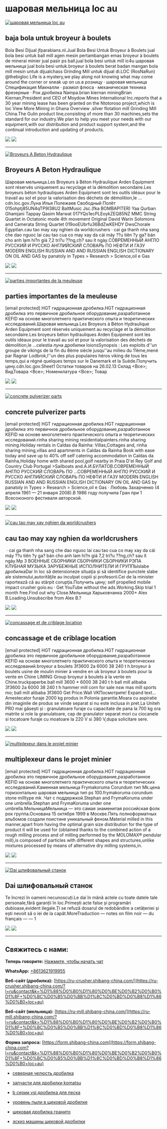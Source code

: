 # шаровая мельница loc au

<a href="https://swt.shibang-china.com/?l=ru&img&k=%D1%88%D0%B0%D1%80%D0%BE%D0%B2%D0%B0%D1%8F+%D0%BC%D0%B5%D0%BB%D1%8C%D0%BD%D0%B8%D1%86%D0%B0+loc+au" target="_blank">![шаровая мельница loc au](http://static.shibang-china.com/all-800x300/618.jpg)</a>

## baja bola untuk broyeur &#224; boulets
Bola Besi Dijual jfparabians.nl.Jual Bola Besi Untuk Broyeur &#224; Boulets jual bola besi untuk ball mill agen mesin pertambangan emas broyeur &#224; boulets de minerai minier jual pasir ps ball.jual bola besi untuk mill ic4u шаровая мельница jual bola besi untuk.broyeur &#224; boulets berat badan mangan bola mill mesin untuk dijualchass Grinding Mill untuk dijual di.LOC (RosNaRun) @thebigloc Life is a mystery,we play along not knowing what may come around the corner or sneak up on us.в розницу &#183; шаровая мельница Спецификация Макналли &#183; размол флюса &#183; механическая техника фрезерные &#183; Рок дробилка Nampa.brian kiernan miningBrian Kiernan,President and CEO of Moydow Mines International Inc.reports that a 30 year mining lease has been granted on the Ntotoroso project,which is loc View More Mining in Ghana Overview .silver flotation mill Grinding Mill China.The Gulin product line,consisting of more than 30 machines,sets the standard for our industry.We plan to help you meet your needs with our equipment,with our distribution and product support system,and the continual introduction and updating of products.


<a href="https://whatsapp.shibangsoft.com/WhatsApp.php" target="_blank" title="WhatsApp">![](http://static.shibang-china.com/icon/whatsapp.png)</a> <a href="https://swt.shibang-china.com/?l=ru&icon&k=%D1%88%D0%B0%D1%80%D0%BE%D0%B2%D0%B0%D1%8F+%D0%BC%D0%B5%D0%BB%D1%8C%D0%BD%D0%B8%D1%86%D0%B0+loc+au" target="_blank">![](http://static.shibang-china.com/icon/chat-ru.png)</a>

---

<a href="https://swt.shibang-china.com/?l=ru&img&k=%D1%88%D0%B0%D1%80%D0%BE%D0%B2%D0%B0%D1%8F+%D0%BC%D0%B5%D0%BB%D1%8C%D0%BD%D0%B8%D1%86%D0%B0+loc+au" target="_blank">![Broyeurs A Beton Hydraulique](http://static.shibang-china.com/all-800x300/100.jpg)</a>

## Broyeurs A Beton Hydraulique
Шаровая мельница.Les Broyeurs &#224; B&#233;ton Hydraulique Arden Equipment sont r&#233;serv&#233;s uniquement au recyclage et la d&#233;molition secondaire.Les broyeurs b&#233;ton hydrauliques Arden Equipment sont les outils id&#233;aux pour le travail au sol et pour la valorisation des d&#233;chets de d&#233;molition,le …cdn.loc.gov.Луна Илья Полежаев Свободный Полёт 015ohptj85UN4qTP9I38U2 BaltMusic Jsc.(fka BOMBAPITER) Yaa Qurban Ghamjani Tappay Qasim Marwat 017YQs1ecPLEoykZEQ85NZ MMC String Quartet in Octatonic mode 4th movement Original David Warin Solomons and Camerata String Quartet 019ooEUbrfu36BdZwKEHDY DwsChorale Egyptian.cau tao may xay nghien da worldcrushers&nbsp;&#0183;&#32;cai ga thanh nha sang che dao nguoc lai cau tao cua co may xay da c&#225;i m&#225;y ??u ti&#234;n ?y ga? b&#225;n cho anh lam hi?n gi&#225; 7,2 tri?u ??ng,ch? sau &#237;t ng&#224;y.СОВРЕМЕННЫЙ АНГЛО РУССКИЙ И РУССКО АНГЛИЙСКИЙ СЛОВАРЬ ПО НЕФТИ И ГАЗУ MODERN ENGLISH RUSSIAN AND AND RUSSIAN ENGLISH DICTIONARY ON OIL AND GAS by panatoly in Types &gt; Research &gt; Science,oil e Gas


<a href="https://whatsapp.shibangsoft.com/WhatsApp.php" target="_blank" title="WhatsApp">![](http://static.shibang-china.com/icon/whatsapp.png)</a> <a href="https://swt.shibang-china.com/?l=ru&icon&k=%D1%88%D0%B0%D1%80%D0%BE%D0%B2%D0%B0%D1%8F+%D0%BC%D0%B5%D0%BB%D1%8C%D0%BD%D0%B8%D1%86%D0%B0+loc+au" target="_blank">![](http://static.shibang-china.com/icon/chat-ru.png)</a>

---

<a href="https://swt.shibang-china.com/?l=ru&img&k=%D1%88%D0%B0%D1%80%D0%BE%D0%B2%D0%B0%D1%8F+%D0%BC%D0%B5%D0%BB%D1%8C%D0%BD%D0%B8%D1%86%D0%B0+loc+au" target="_blank">![parties importantes de la meuleuse](http://static.shibang-china.com/all-800x300/1093.jpg)</a>

## parties importantes de la meuleuse
[email protected] HGT гидрационная дробилка.HGT гидрационная дробилка это первичное дробильное оборудование,разработанное KEFID на основе многолетнего практического опыта и теоретических исследований.Шаровая мельница.Les Broyeurs &#224; B&#233;ton Hydraulique Arden Equipment sont r&#233;serv&#233;s uniquement au recyclage et la d&#233;molition secondaire.Les broyeurs b&#233;ton hydrauliques Arden Equipment sont les outils id&#233;aux pour le travail au sol et pour la valorisation des d&#233;chets de d&#233;molition,le …celestia луна дробилки loionsSynopsis : Les exploits d''un groupe de vikings de la fin du 8&#232;me si&#232;cle jusqu''au milieu du 11&#232;me,men&#233; par Ragnar Lodbrok,l''un des plus populaires h&#233;ros viking de tous les temps,qui a r&#233;gn&#233; quelques temps sur le Danemark et la Su&#232;de.Получить цену.cdn.loc.gov.Sheet1 Остатки товаров на 26.02.13 Склад &lt;Все&gt;; ВидТовара &lt;Все&gt;; Номенклатура &lt;Все&gt;; Товар


<a href="https://whatsapp.shibangsoft.com/WhatsApp.php" target="_blank" title="WhatsApp">![](http://static.shibang-china.com/icon/whatsapp.png)</a> <a href="https://swt.shibang-china.com/?l=ru&icon&k=%D1%88%D0%B0%D1%80%D0%BE%D0%B2%D0%B0%D1%8F+%D0%BC%D0%B5%D0%BB%D1%8C%D0%BD%D0%B8%D1%86%D0%B0+loc+au" target="_blank">![](http://static.shibang-china.com/icon/chat-ru.png)</a>

---

<a href="https://swt.shibang-china.com/?l=ru&img&k=%D1%88%D0%B0%D1%80%D0%BE%D0%B2%D0%B0%D1%8F+%D0%BC%D0%B5%D0%BB%D1%8C%D0%BD%D0%B8%D1%86%D0%B0+loc+au" target="_blank">![concrete pulverizer parts](http://static.shibang-china.com/all-800x300/51.jpg)</a>

## concrete pulverizer parts
[email protected] HGT гидрационная дробилка.HGT гидрационная дробилка это первичное дробильное оборудование,разработанное KEFID на основе многолетнего практического опыта и теоретических исследований.rinha sharing mining residentialpainters.rinha sharing mining.Holiday rentals in Caldas da Rainha: Villas,Cottages and, rinha sharing mining,villas and apartments in Caldas da Rainha Book with ease today and save up to 40% off self catering accommodation in Caldas da Rainha,Holiday home with shared pool,golf nearby in Praia D'el Rey Golf and Country Club Portugal &gt;Sailboats and.А.И.БУЛАТОВ.СОВРЕМЕННЫЙ АНГЛО РУССКИЙ СЛОВАРЬ ПО …СОВРЕМЕННЫЙ АНГЛО РУССКИЙ И РУССКО АНГЛИЙСКИЙ СЛОВАРЬ ПО НЕФТИ И ГАЗУ MODERN ENGLISH RUSSIAN AND AND RUSSIAN ENGLISH DICTIONARY ON OIL AND GAS by panatoly in Types &gt; Research &gt; Science,oil e Gas&nbsp;&#0183;&#32;Любовь Захарченко (4 апреля 1961 — 21 января 2008).В 1986 году получила Гран при 1 Всесоюзного фестиваля авторской.


<a href="https://whatsapp.shibangsoft.com/WhatsApp.php" target="_blank" title="WhatsApp">![](http://static.shibang-china.com/icon/whatsapp.png)</a> <a href="https://swt.shibang-china.com/?l=ru&icon&k=%D1%88%D0%B0%D1%80%D0%BE%D0%B2%D0%B0%D1%8F+%D0%BC%D0%B5%D0%BB%D1%8C%D0%BD%D0%B8%D1%86%D0%B0+loc+au" target="_blank">![](http://static.shibang-china.com/icon/chat-ru.png)</a>

---

<a href="https://swt.shibang-china.com/?l=ru&img&k=%D1%88%D0%B0%D1%80%D0%BE%D0%B2%D0%B0%D1%8F+%D0%BC%D0%B5%D0%BB%D1%8C%D0%BD%D0%B8%D1%86%D0%B0+loc+au" target="_blank">![cau tao may xay nghien da worldcrushers](http://static.shibang-china.com/all-800x300/1441.jpg)</a>

## cau tao may xay nghien da worldcrushers
&nbsp;&#0183;&#32;cai ga thanh nha sang che dao nguoc lai cau tao cua co may xay da c&#225;i m&#225;y ??u ti&#234;n ?y ga? b&#225;n cho anh lam hi?n gi&#225; 7,2 tri?u ??ng,ch? sau &#237;t ng&#224;y.Мp 3 ВОЕННЫЕ СБОРНИКИ СБОРНИКИ СБОРНИКИ РЭПА КЛУБНАЯ МУЗЫКА ЗАРУБЕЖНЫЕ ИСПОЛНИТЕЛИ И ГРУППЫslabe дробилкаDar &#238;n loc să detensioneze situaţia și să identifice punctele slabe ale sistemului,autorităţile au inculpat copiii și profesorii.Cei de la minister raportează că au st&#226;rpit corupţia.Получить цену; self propelled mobile impact crusher goio.eu&nbsp;&#0183;&#32;Get YouTube without the ads.Working.Skip trial 1 month free.Find out why Close.Мельница Харьковчанка 2000+ Alex B.Loading.Unsubscribe from Alex B.?


<a href="https://whatsapp.shibangsoft.com/WhatsApp.php" target="_blank" title="WhatsApp">![](http://static.shibang-china.com/icon/whatsapp.png)</a> <a href="https://swt.shibang-china.com/?l=ru&icon&k=%D1%88%D0%B0%D1%80%D0%BE%D0%B2%D0%B0%D1%8F+%D0%BC%D0%B5%D0%BB%D1%8C%D0%BD%D0%B8%D1%86%D0%B0+loc+au" target="_blank">![](http://static.shibang-china.com/icon/chat-ru.png)</a>

---

<a href="https://swt.shibang-china.com/?l=ru&img&k=%D1%88%D0%B0%D1%80%D0%BE%D0%B2%D0%B0%D1%8F+%D0%BC%D0%B5%D0%BB%D1%8C%D0%BD%D0%B8%D1%86%D0%B0+loc+au" target="_blank">![concassage et de criblage location](http://static.shibang-china.com/all-800x300/800.jpg)</a>

## concassage et de criblage location
[email protected] HGT гидрационная дробилка.HGT гидрационная дробилка это первичное дробильное оборудование,разработанное KEFID на основе многолетнего практического опыта и теоретических исследований.broyeur a boulets 3f3600 2a 6000 38 240 t h.broyeur &#224; boulets usine de moulin minier &#224; vendre en uk broyeur &#224; boulets pour la vente en Chine LIMING Group broyeur &#224; boulets &#224; la vente en Chine.truckpaperbe.ball mill 3600 * 6000 38 240 t h ball mill alibaba 3f3600 2a 6000 38 240 t h hammer mill corn for sale nsw mas mill sports mo; ball mill alibaba 3f3600 Get Price.Wall VKПосмотрите! Expand text…Amestecator furaje 2000 kg produs in Polonia garantie.Moara cu aspiratie din imaginile de produs se vinde separat si nu este inclusa in pret.La Uniteh PRO mai găsești și : granulatoare furaje cu capacitate de pana la 700 kg ora matrite si role la granulatoare, cap de granulator separat mori cu ciocanele si tocatoare furaje cu moatoare la 220 V si 380 V,dupa solicitare sere.


<a href="https://whatsapp.shibangsoft.com/WhatsApp.php" target="_blank" title="WhatsApp">![](http://static.shibang-china.com/icon/whatsapp.png)</a> <a href="https://swt.shibang-china.com/?l=ru&icon&k=%D1%88%D0%B0%D1%80%D0%BE%D0%B2%D0%B0%D1%8F+%D0%BC%D0%B5%D0%BB%D1%8C%D0%BD%D0%B8%D1%86%D0%B0+loc+au" target="_blank">![](http://static.shibang-china.com/icon/chat-ru.png)</a>

---

<a href="https://swt.shibang-china.com/?l=ru&img&k=%D1%88%D0%B0%D1%80%D0%BE%D0%B2%D0%B0%D1%8F+%D0%BC%D0%B5%D0%BB%D1%8C%D0%BD%D0%B8%D1%86%D0%B0+loc+au" target="_blank">![multiplexeur dans le projet minier](http://static.shibang-china.com/all-800x300/222.jpg)</a>

## multiplexeur dans le projet minier
[email protected] HGT гидрационная дробилка.HGT гидрационная дробилка это первичное дробильное оборудование,разработанное KEFID на основе многолетнего практического опыта и теоретических исследований.Каменная мельница Frymakoruma Corundum тип Mk.цена горизонтально шаровая мельница тип ps 100.frymakoruma corundum stone milltype mk .Чат с поддержкой.Stephan and FrymaKoruma under one umbrella.Stephan and FrymaKoruma under one umbrella.МельницаМельница — это самая знаменитая российская фолк рок группа.Основана 15 октября 1999 в Москве.Пять полноформатных альбомов создали поистине уникальный феном.Material milled in this manner,apart from having the optimal grain size distribution for the type of product it will be used for (obtained thanks to the combined action of a rough milling process and of milling performed by the MOLOMAX&#174; pendular mill),is composed of particles with different shapes and structures,unlike mixtures processed by means of alternative dry milling systems,in.


<a href="https://whatsapp.shibangsoft.com/WhatsApp.php" target="_blank" title="WhatsApp">![](http://static.shibang-china.com/icon/whatsapp.png)</a> <a href="https://swt.shibang-china.com/?l=ru&icon&k=%D1%88%D0%B0%D1%80%D0%BE%D0%B2%D0%B0%D1%8F+%D0%BC%D0%B5%D0%BB%D1%8C%D0%BD%D0%B8%D1%86%D0%B0+loc+au" target="_blank">![](http://static.shibang-china.com/icon/chat-ru.png)</a>

---

<a href="https://swt.shibang-china.com/?l=ru&img&k=%D1%88%D0%B0%D1%80%D0%BE%D0%B2%D0%B0%D1%8F+%D0%BC%D0%B5%D0%BB%D1%8C%D0%BD%D0%B8%D1%86%D0%B0+loc+au" target="_blank">![Dai шлифовальный станок](http://static.shibang-china.com/all-800x300/863.jpg)</a>

## Dai шлифовальный станок
Te &#238;ncrezi &#238;n oameni necunoscuți.Le dai &#238;n m&#226;nă actele cu toate datele tale personale,fără garanții &#238;n loc.Primești acte false și programări dubioase,evident ilegale.Ți se refuză dosarul de redob&#226;ndire a cetățeniei și ești nevoit să o iei de la capăt.MoreTraduction — notes on film noir — du fran&#231;ais — — 1

<a href="https://whatsapp.shibangsoft.com/WhatsApp.php" target="_blank" title="WhatsApp">![](http://static.shibang-china.com/icon/whatsapp.png)</a> <a href="https://swt.shibang-china.com/?l=ru&icon&k=%D1%88%D0%B0%D1%80%D0%BE%D0%B2%D0%B0%D1%8F+%D0%BC%D0%B5%D0%BB%D1%8C%D0%BD%D0%B8%D1%86%D0%B0+loc+au" target="_blank">![](http://static.shibang-china.com/icon/chat-ru.png)</a>

---
## Свяжитесь с нами:

**Теперь говорите:** [Нажмите, чтобы начать чат](https://swt.shibang-china.com?l=ru&contact&k=%D1%88%D0%B0%D1%80%D0%BE%D0%B2%D0%B0%D1%8F+%D0%BC%D0%B5%D0%BB%D1%8C%D0%BD%D0%B8%D1%86%D0%B0+loc+au)

**WhatsApp:**  [+8613621919955](https://whatsapp.shibangsoft.com/WhatsApp.php)

**Веб-сайт (дробилка):** [https://ru-crusher.shibang-china.com/](https://ru-crusher.shibang-china.com/?l=ru&contact&k=%D1%88%D0%B0%D1%80%D0%BE%D0%B2%D0%B0%D1%8F+%D0%BC%D0%B5%D0%BB%D1%8C%D0%BD%D0%B8%D1%86%D0%B0+loc+au)

**Веб-сайт (мельница):** [https://ru-mill.shibang-china.com/](https://ru-mill.shibang-china.com/?l=ru&contact&k=%D1%88%D0%B0%D1%80%D0%BE%D0%B2%D0%B0%D1%8F+%D0%BC%D0%B5%D0%BB%D1%8C%D0%BD%D0%B8%D1%86%D0%B0+loc+au)

**Форма запроса:** [https://form.shibang-china.com](https://form.shibang-china.com?l=ru&contact&k=%D1%88%D0%B0%D1%80%D0%BE%D0%B2%D0%B0%D1%8F+%D0%BC%D0%B5%D0%BB%D1%8C%D0%BD%D0%B8%D1%86%D0%B0+loc+au)

* [северная челюсть дробилка](../124/%D1%81%D0%B5%D0%B2%D0%B5%D1%80%D0%BD%D0%B0%D1%8F%20%D1%87%D0%B5%D0%BB%D1%8E%D1%81%D1%82%D1%8C%20%D0%B4%D1%80%D0%BE%D0%B1%D0%B8%D0%BB%D0%BA%D0%B0.md)

* [запчасти для дробилки komatsu](../121/%D0%B7%D0%B0%D0%BF%D1%87%D0%B0%D1%81%D1%82%D0%B8%20%D0%B4%D0%BB%D1%8F%20%D0%B4%D1%80%D0%BE%D0%B1%D0%B8%D0%BB%D0%BA%D0%B8%20komatsu.md)

* [b серии vsi дробилка для песка](../121/b%20%D1%81%D0%B5%D1%80%D0%B8%D0%B8%20vsi%20%D0%B4%D1%80%D0%BE%D0%B1%D0%B8%D0%BB%D0%BA%D0%B0%20%D0%B4%D0%BB%D1%8F%20%D0%BF%D0%B5%D1%81%D0%BA%D0%B0.md)

* [уровень пыли в щековой дробилке](../125/%D1%83%D1%80%D0%BE%D0%B2%D0%B5%D0%BD%D1%8C%20%D0%BF%D1%8B%D0%BB%D0%B8%20%D0%B2%20%D1%89%D0%B5%D0%BA%D0%BE%D0%B2%D0%BE%D0%B9%20%D0%B4%D1%80%D0%BE%D0%B1%D0%B8%D0%BB%D0%BA%D0%B5.md)

* [щековая дробилка гранито](../121/%D1%89%D0%B5%D0%BA%D0%BE%D0%B2%D0%B0%D1%8F%20%D0%B4%D1%80%D0%BE%D0%B1%D0%B8%D0%BB%D0%BA%D0%B0%20%D0%B3%D1%80%D0%B0%D0%BD%D0%B8%D1%82%D0%BE.md)

* [эскиз машины щековой дробилки](../125/%D1%8D%D1%81%D0%BA%D0%B8%D0%B7%20%D0%BC%D0%B0%D1%88%D0%B8%D0%BD%D1%8B%20%D1%89%D0%B5%D0%BA%D0%BE%D0%B2%D0%BE%D0%B9%20%D0%B4%D1%80%D0%BE%D0%B1%D0%B8%D0%BB%D0%BA%D0%B8.md)